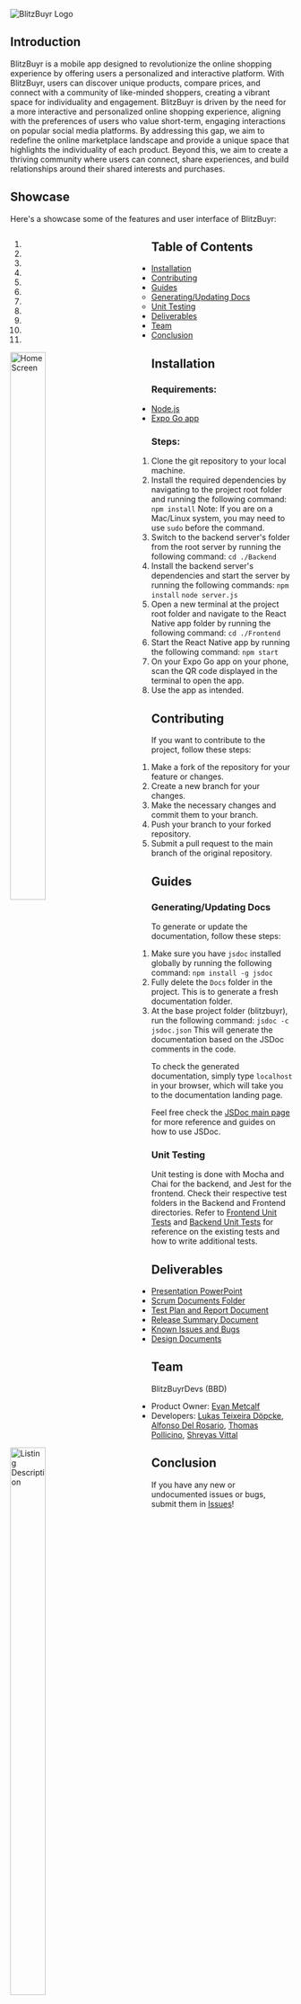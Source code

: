 ![BlitzBuyr Logo](https://i.imgur.com/EHeXa9f.png)

## Introduction

BlitzBuyr is a mobile app designed to revolutionize the online shopping experience by offering users a personalized and interactive platform. With BlitzBuyr, users can discover unique products, compare prices, and connect with a community of like-minded shoppers, creating a vibrant space for individuality and engagement. BlitzBuyr is driven by the need for a more interactive and personalized online shopping experience, aligning with the preferences of users who value short-term, engaging interactions on popular social media platforms. By addressing this gap, we aim to redefine the online marketplace landscape and provide a unique space that highlights the individuality of each product. Beyond this, we aim to create a thriving community where users can connect, share experiences, and build relationships around their shared interests and purchases.

## Showcase

Here's a showcase some of the features and user interface of BlitzBuyr:

<!DOCTYPE html>
<html lang="en">
<head>
  <title>BlitzBuyr Showcase Carousel</title>
  <meta charset="utf-8">
  <meta name="viewport" content="width=device-width, initial-scale=1">
  <link rel="stylesheet" href="https://maxcdn.bootstrapcdn.com/bootstrap/3.4.1/css/bootstrap.min.css">
  <script src="https://ajax.googleapis.com/ajax/libs/jquery/3.7.1/jquery.min.js"></script>
  <script src="https://maxcdn.bootstrapcdn.com/bootstrap/3.4.1/js/bootstrap.min.js"></script>
  <style>
    .carousel-inner img {
      width: 50%;
      height: auto;
      margin: auto;
    }
    #myCarousel {
      width: 50%;
      float: left;
    }
    .clearfix:after {
      content: "";
      display: table;
      clear: both;
    }
  </style>
</head>
<body>
<div class="container">
  <div id="myCarousel" class="carousel slide" data-ride="carousel">
    <!-- Indicators -->
    <ol class="carousel-indicators">
      <li data-target="#myCarousel" data-slide-to="0" class="active"></li>
      <li data-target="#myCarousel" data-slide-to="1"></li>
      <li data-target="#myCarousel" data-slide-to="2"></li>
      <li data-target="#myCarousel" data-slide-to="3"></li>
      <li data-target="#myCarousel" data-slide-to="4"></li>
      <li data-target="#myCarousel" data-slide-to="5"></li>
      <li data-target="#myCarousel" data-slide-to="6"></li>
      <li data-target="#myCarousel" data-slide-to="7"></li>
      <li data-target="#myCarousel" data-slide-to="8"></li>
      <li data-target="#myCarousel" data-slide-to="9"></li>
      <li data-target="#myCarousel" data-slide-to="10"></li>
    </ol>
    <!-- Wrapper for slides -->
    <div class="carousel-inner">
      <div class="item active">
        <img src="https://i.imgur.com/m5oda0w.jpeg" alt="Home Screen">
      </div>
      <div class="item">
        <img src="https://i.imgur.com/ixuNI5O.png" alt="Listing Description">
      </div>
      <div class="item">
        <img src="https://i.imgur.com/JTrY3GK.png" alt="Profile Page">
      </div>
      <div class="item">
        <img src="https://i.imgur.com/KGWWFUV.png" alt="Profile Page 2">
      </div>
      <div class="item">
        <img src="https://i.imgur.com/XAkpKKA.png" alt="Profile Page 3">
      </div>
      <div class="item">
        <img src="https://i.imgur.com/qqDqE8F.png" alt="Filters">
      </div>
      <div class="item">
        <img src="https://i.imgur.com/kFG6AZF.png" alt="Settings">
      </div>
      <div class="item">
        <img src="https://i.imgur.com/zUfEE10.png" alt="Contact Info Dark Mode">
      </div>
      <div class="item">
        <img src="https://i.imgur.com/azQ7J91.jpeg" alt="Home Screen Dark Mode">
      </div>
      <div class="item">
        <img src="https://i.imgur.com/ej3Ei95.png" alt="Create Listing Dark Mode">
      </div>
    </div>
    <!-- Left and right controls -->
    <a class="left carousel-control" href="#myCarousel" data-slide="prev">
      <span class="glyphicon glyphicon-chevron-left"></span>
      <span class="sr-only">Previous</span>
    </a>
    <a class="right carousel-control" href="#myCarousel" data-slide="next">
      <span class="glyphicon glyphicon-chevron-right"></span>
      <span class="sr-only">Next</span>
    </a>
  </div>
</div>
</body>
</html>

## Table of Contents

- [Installation](#installation)
- [Contributing](#contributing)
- [Guides](#guides)
  - [Generating/Updating Docs](#generatingupdating-docs)
  - [Unit Testing](#unit-testing)
- [Deliverables](#deliverables)
- [Team](#team)
- [Conclusion](#conclusion)

## Installation

### Requirements:

- [Node.js](https://nodejs.org/en/download)
- [Expo Go app](https://expo.dev/client)

### Steps:

1. Clone the git repository to your local machine.
2. Install the required dependencies by navigating to the project root folder and running the following command:
   `npm install`
   Note: If you are on a Mac/Linux system, you may need to use `sudo` before the command.
3. Switch to the backend server's folder from the root server by running the following command:
   `cd ./Backend`
4. Install the backend server's dependencies and start the server by running the following commands:
   `npm install`
   `node server.js`
5. Open a new terminal at the project root folder and navigate to the React Native app folder by running the following command:
   `cd ./Frontend`
6. Start the React Native app by running the following command:
   `npm start`
7. On your Expo Go app on your phone, scan the QR code displayed in the terminal to open the app.
8. Use the app as intended.

## Contributing

If you want to contribute to the project, follow these steps:

1. Make a fork of the repository for your feature or changes.
2. Create a new branch for your changes.
3. Make the necessary changes and commit them to your branch.
4. Push your branch to your forked repository.
5. Submit a pull request to the main branch of the original repository.

## Guides

### Generating/Updating Docs

To generate or update the documentation, follow these steps:

1. Make sure you have `jsdoc` installed globally by running the following command:
   `npm install -g jsdoc`
2. Fully delete the `Docs` folder in the project. This is to generate a fresh documentation folder.
3. At the base project folder (blitzbuyr), run the following command:
   `jsdoc -c jsdoc.json`
   This will generate the documentation based on the JSDoc comments in the code.

To check the generated documentation, simply type `localhost` in your browser, which will take you to the documentation landing page.

Feel free check the [JSDoc main page](https://jsdoc.app) for more reference and guides on how to use JSDoc.

### Unit Testing

Unit testing is done with Mocha and Chai for the backend, and Jest for the frontend. Check their respective test folders in the Backend and Frontend directories. Refer to [Frontend Unit Tests](https://github.com/NaveFlactem/BlitzBuyr/tree/Testing-Branch/Frontend/tests) and [Backend Unit Tests](https://github.com/NaveFlactem/BlitzBuyr/tree/Testing-Branch/Backend/test) for reference on the existing tests and how to write additional tests.

## Deliverables

- [Presentation PowerPoint](https://docs.google.com/presentation/d/1Sqmb-mlpkXzaFk18pKedMxlt58aA9RclxXbM5NzQPVo/edit#slide=id.p)
- [Scrum Documents Folder](https://drive.google.com/drive/u/0/folders/1uojHzauiQEiMA0Tz0TicCllIFZs5BGL-)
- [Test Plan and Report Document](https://docs.google.com/document/d/1421OKnpSpiZaO3-3GJeWJ5KHAnAvv0nNFfs30BBLBzc/edit#heading=h.2yy5cnnmsswp)
- [Release Summary Document](https://docs.google.com/document/d/1WjgArigd5WFmqFfMzPfhd7Xs9remaX6HwLvQZ41PWoU/edit#heading=h.1tzgsuwnhc5v)
- [Known Issues and Bugs](https://docs.google.com/document/d/1WjgArigd5WFmqFfMzPfhd7Xs9remaX6HwLvQZ41PWoU/edit#heading=h.6e8vzf4atd4x)
- [Design Documents](TBD)

## Team

BlitzBuyrDevs (BBD)

- Product Owner: [Evan Metcalf](https://github.com/NaveFlactem)
- Developers: [Lukas Teixeira Döpcke](https://github.com/Iuke121), [Alfonso Del Rosario](https://github.com/addelros), [Thomas Pollicino](https://github.com/ThomasPollicino), [Shreyas Vittal](https://github.com/svittalucsc)

## Conclusion

If you have any new or undocumented issues or bugs, submit them in [Issues](https://github.com/NaveFlactem/BlitzBuyr/issues)!
